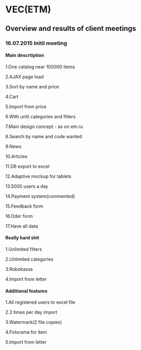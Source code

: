 # VEC(ETM)


## Overview and results of client meetings

### 16.07.2015 Initil meeting

#### Main descrtiption
1.One catalog near 100000 items

2.AJAX page load

3.Sort by name and price

4.Cart

5.Import from price

6.With unlit categories and filters

7.Main design concept - as on em.ru

8.Search by name and code wanted

9.News

10.Articles

11.DB export to excel 

12.Adaptive mockup for tablets

13.5000 users a day

14.Payment system(commented)

15.Feedback form

16.Oder form

17.Have all data


#### Really hard shit
1.Unlimited filters

2.Unlimited categories

3.Robokassa

4.Import from letter


#### Additional features
1.All registered users to excel file

2.3 times per day import

3.Watermark(2 file copies)

4.Fotorama for item

5.Import from letter

